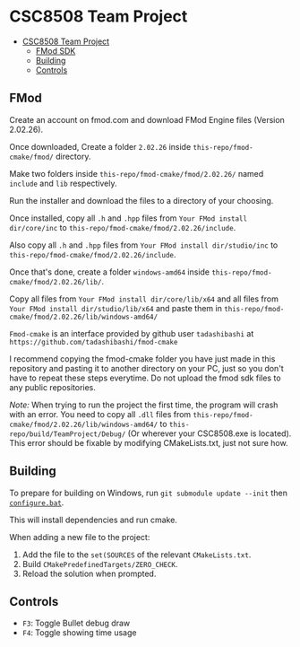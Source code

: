 # CSC8508 Team Project

- [CSC8508 Team Project](#csc8508-team-project)
  - [FMod SDK](#FMod)
  - [Building](#building)
  - [Controls](#controls)

## FMod

Create an account on fmod.com and download FMod Engine files (Version 2.02.26).

Once downloaded, Create a folder `2.02.26` inside `this-repo/fmod-cmake/fmod/` directory.

Make two folders inside `this-repo/fmod-cmake/fmod/2.02.26/` named `include` and `lib` respectively.

Run the installer and download the files to a directory of your choosing.

Once installed, copy all `.h` and `.hpp` files from `Your FMod install dir/core/inc` to `this-repo/fmod-cmake/fmod/2.02.26/include`.

Also copy all `.h` and `.hpp` files from `Your FMod install dir/studio/inc` to `this-repo/fmod-cmake/fmod/2.02.26/include`.

Once that's done, create a folder `windows-amd64` inside `this-repo/fmod-cmake/fmod/2.02.26/lib/`.

Copy all files from `Your FMod install dir/core/lib/x64` and all files from `Your FMod install dir/studio/lib/x64` and paste them in `this-repo/fmod-cmake/fmod/2.02.26/lib/windows-amd64/`

`Fmod-cmake` is an interface provided by github user `tadashibashi` at `https://github.com/tadashibashi/fmod-cmake`

I recommend copying the fmod-cmake folder you have just made in this repository and pasting it to another directory on your PC, just so you don't have to repeat these steps everytime. Do not upload the fmod sdk files to any public repositories.

*Note:* When trying to run the project the first time, the program will crash with an error. You need to copy all `.dll` files from `this-repo/fmod-cmake/fmod/2.02.26/lib/windows-amd64/` to `this-repo/build/TeamProject/Debug/` (Or wherever your CSC8508.exe is located). This error should be fixable by modifying CMakeLists.txt, just not sure how.

## Building

To prepare for building on Windows, run
`git submodule update --init` then [`configure.bat`](./configure.bat).

This will install dependencies and run cmake.

When adding a new file to the project:
1. Add the file to the `set(SOURCES` of the relevant `CMakeLists.txt`.
2. Build `CMakePredefinedTargets/ZERO_CHECK`.
3. Reload the solution when prompted.

## Controls

- `F3`: Toggle Bullet debug draw
- `F4`: Toggle showing time usage
